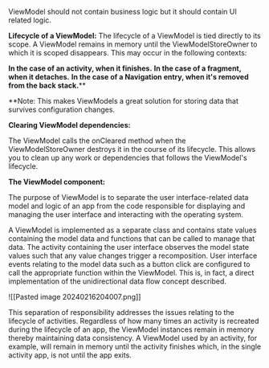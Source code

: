 
 ViewModel should not contain business logic but it should contain UI related logic.
 
**Lifecycle of a ViewModel:**
The lifecycle of a ViewModel is tied directly to its scope. A ViewModel remains in memory until the ViewModelStoreOwner to which it is scoped disappears. This may occur in the following contexts:

**In the case of an activity, when it finishes.**
**In the case of a fragment, when it detaches.**
**In the case of a Navigation entry, when it's removed from the back stack.****

**Note: This makes ViewModels a great solution for storing data that survives configuration changes.

**Clearing ViewModel dependencies:**

The ViewModel calls the onCleared method when the ViewModelStoreOwner destroys it in the course of its lifecycle. This allows you to clean up any work or dependencies that follows the ViewModel's lifecycle.

**The ViewModel component:**

The purpose of ViewModel is to separate the user interface-related data model and logic of an app from the code responsible for displaying and managing the user interface and interacting with the operating system. 

A ViewModel is implemented as a separate class and contains state values containing the model data and functions that can be called to manage that data.
The activity containing the user interface observes the model state values such that any value changes trigger a recomposition. User interface events relating to the model data such as a button click are configured to call the appropriate function within the ViewModel.
This is, in fact, a direct implementation of the unidirectional data flow concept described.

![[Pasted image 20240216204007.png]]

This separation of responsibility addresses the issues relating to the lifecycle of activities. 
Regardless of how many times an activity is recreated during the lifecycle of an app, the ViewModel instances remain in memory thereby maintaining data consistency.
A ViewModel used by an activity, for example, will remain in memory until the activity finishes which, in the single activity app, is not until the app exits.